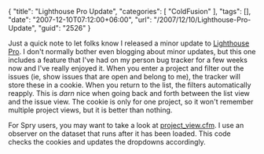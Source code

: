 {
	"title": "Lighthouse Pro Update",
	"categories": [
		"ColdFusion"
	],
	"tags": [],
	"date": "2007-12-10T07:12:00+06:00",
	"url": "/2007/12/10/Lighthouse-Pro-Update",
	"guid": "2526"
}

Just a quick note to let folks know I released a minor update to <a href="http://lighthousepro.riaforge.org">Lighthouse Pro</a>. I don't normally bother even blogging about minor updates, but this one includes a feature that I've had on my person bug tracker for a few weeks now and I've really enjoyed it. When you enter a project and filter out the issues (ie, show issues that are open and belong to me), the tracker will store these in a cookie. When you return to the list, the filters automatically reapply. This is <i>darn</i> nice when going back and forth between the list view and the issue view. The cookie is only for one project, so it won't remember multiple project views, but it is better than nothing. 

For Spry users, you may want to take a look at <a href="http://lighthousepro.riaforge.org/index.cfm?event=page.svnview&path=&file=project%5Fview%2Ecfm">project_view.cfm</a>. I use an observer on the dataset that runs after it has been loaded. This code checks the cookies and updates the dropdowns accordingly.